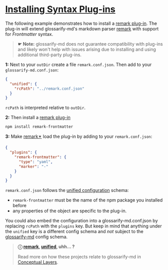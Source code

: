 # [Installing Syntax Plug-ins](#installing-syntax-plug-ins)

[doc-conceptual-layers]: ./conceptual-layers.md

[CommonMark]: https://www.commonmark.org

[glossarify-md]: https://github.com/about-code/glossarify-md

[remark]: https://github.com/remarkjs/remark

[remark-frontmatter]: https://npmjs.com/package/remark-frontmatter

[remark-plugin]: https://github.com/remarkjs/awesome-remark

[unified]: https://unifiedjs.com

[unified-config]: https://github.com/unifiedjs/unified-engine/blob/main/doc/configure.md

The following example demonstrates how to install a [remark plug-in][remark-plugin]. The plug-in will extend glossarify-md's markdown parser [remark]  with support for *Frontmatter* syntax.

> **☛ Note:** glossarify-md does not guarantee compatibility with plug-ins and likely won't help with issues arising due to installing and using additional third-party plug-ins.

**1:** Next to your `outDir` create a file `remark.conf.json`. Then add to your `glossarify-md.conf.json`:

```json
{
  "unified": {
    "rcPath": "../remark.conf.json"
  }
}
```

`rcPath` is interpreted relative to `outDir`.

**2:** Then install a [remark plug-in][remark-plugin]

    npm install remark-frontmatter

**3:** Make [remark🟉][1] load the plug-in by adding to your `remark.conf.json`:

```json
{
  "plugins": {
    "remark-frontmatter": {
      "type": "yaml",
      "marker": "-"
    }
  }
}
```

`remark.conf.json` follows the [unified configuration][unified-config] schema:

*   `remark-frontmatter` must be the name of the npm package you installed before
*   any properties of the object are specific to the plug-in.

You could also embed the configuration into a glossarify-md.conf.json by replacing `rcPath` with the `plugins` key. But keep in mind that anything under the `unified` key is a different config schema and *not* subject to the [glossarify-md] config schema.

> **ⓘ [remark], [unified], uhh... ?**
>
> Read more on how these projects relate to glossarify-md in [Conceptual Layers][doc-conceptual-layers].

[1]: ./glossary.md#remark "remark is a parser and compiler project under the unified umbrella for Markdown text files in particular."

